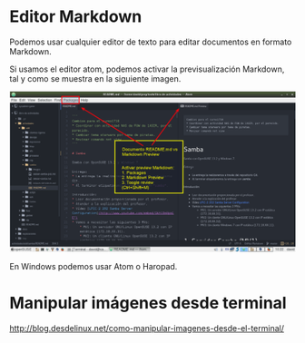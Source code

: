 
# Editor Markdown

Podemos usar cualquier editor de texto para editar documentos en formato Markdown.

Si usamos el editor atom, podemos activar la previsualización Markdown, tal y como se muestra en
la siguiente imagen.

![Atom markdown prewiew](./images/atom-markdown-preview.png)

En Windows podemos usar Atom o Haropad.

# Manipular imágenes desde terminal

http://blog.desdelinux.net/como-manipular-imagenes-desde-el-terminal/
